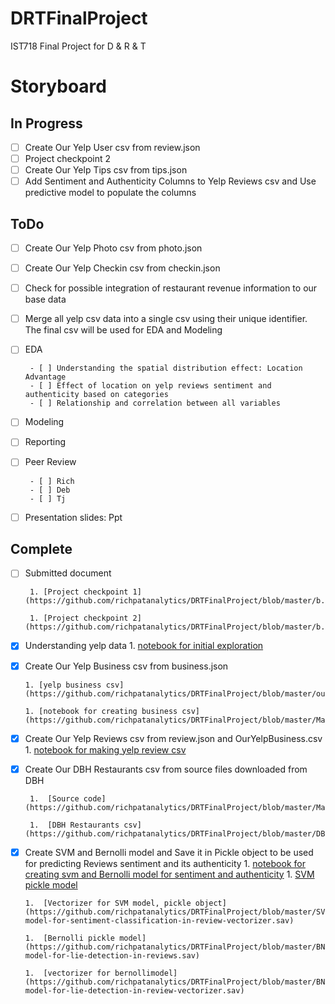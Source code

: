 # DRTFinalProject
IST718 Final Project for D &amp; R &amp; T
# Storyboard
## In Progress
- [ ] Create Our Yelp User csv from review.json
- [ ] Project checkpoint 2
- [ ] Create Our Yelp Tips csv from tips.json
- [ ] Add Sentiment and Authenticity Columns  to Yelp Reviews csv and Use predictive model to populate the columns

## ToDo
- [ ] Create Our Yelp Photo csv from photo.json
- [ ] Create Our Yelp Checkin csv from checkin.json
- [ ] Check for possible integration of restaurant revenue information to our base data
- [ ] Merge all yelp csv data into a single csv using their unique identifier. The final csv will  be used for EDA and Modeling
- [ ] EDA

       - [ ] Understanding the spatial distribution effect: Location Advantage 
       - [ ] Effect of location on yelp reviews sentiment and authenticity based on categories
       - [ ] Relationship and correlation between all variables
       
- [ ] Modeling
- [ ] Reporting
- [ ] Peer Review

       - [ ] Rich
       - [ ] Deb
       - [ ] Tj
       
- [ ] Presentation slides: Ppt
## Complete
- [ ] Submitted document

       1. [Project checkpoint 1](https://github.com/richpatanalytics/DRTFinalProject/blob/master/b.2.1_41473_project_checkpoint_1_clean.pdf)
       
       1. [Project checkpoint 2](https://github.com/richpatanalytics/DRTFinalProject/blob/master/b.4.1_41474_project_checkpoint_2_clean.pdf)
       
- [x] Understanding yelp data
      1. [notebook for initial exploration](https://github.com/richpatanalytics/DRTFinalProject/blob/master/DescribeYelpData.ipynb)
      
- [x] Create Our Yelp Business csv from business.json

      1. [yelp business csv](https://github.com/richpatanalytics/DRTFinalProject/blob/master/ouryelpbusinesses.csv)
      
      1. [notebook for creating business csv](https://github.com/richpatanalytics/DRTFinalProject/blob/master/MakeOurYelpBusinesses.ipynb)
       
- [x] Create Our Yelp Reviews csv from review.json and OurYelpBusiness.csv
       1. [notebook for making yelp review csv](https://github.com/richpatanalytics/DRTFinalProject/blob/master/MakeOurYelpReviews.ipynb)
       
- [x] Create Our DBH Restaurants csv from source files downloaded from DBH

       1.  [Source code](https://github.com/richpatanalytics/DRTFinalProject/blob/master/MakeOurDBHRestaurantData.rmd)
       
       1.  [DBH Restaurants csv](https://github.com/richpatanalytics/DRTFinalProject/blob/master/DBHRestaurants.csv)
       
- [x] Create SVM and Bernolli model and Save it in Pickle object to be used for predicting Reviews sentiment and its authenticity
      1.  [notebook for creating svm and Bernolli model for sentiment and authenticity](https://github.com/richpatanalytics/DRTFinalProject/blob/master/DRT_Reviews_Model_SVM_BNB.ipynb)
      1.  [SVM pickle model](https://github.com/richpatanalytics/DRTFinalProject/blob/master/SVM-model-for-sentiment-classification-in-reviews.sav)
      
      1.  [Vectorizer for SVM model, pickle object](https://github.com/richpatanalytics/DRTFinalProject/blob/master/SVM-model-for-sentiment-classification-in-review-vectorizer.sav)
      
      1.  [Bernolli pickle model](https://github.com/richpatanalytics/DRTFinalProject/blob/master/BNB-model-for-lie-detection-in-reviews.sav)
      
      1.  [vectorizer for bernollimodel](https://github.com/richpatanalytics/DRTFinalProject/blob/master/BNB-model-for-lie-detection-in-review-vectorizer.sav)
      
